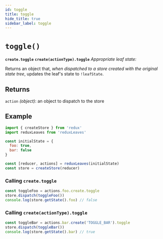 ```yaml
---
id: toggle
title: toggle
hide_title: true
sidebar_label: toggle
---
```


# `toggle()`
**`create.toggle`**
**`create(actionType).toggle`**
*Appropriate leaf state:*

Returns an object that, *when dispatched to a store created with the original state tree*, updates the leaf's state to `!leafState`.

## Returns
`action` *(object)*: an object to dispatch to the store

## Example
```js
import { createStore } from 'redux'
import reduxLeaves from 'reduxLeaves'

const initialState = {
  foo: true,
  bar: false
}

const [reducer, actions] = reduxLeaves(initialState)
const store = createStore(reducer)
```

### Calling `create.toggle`
```js
const toggleFoo = actions.foo.create.toggle
store.dispatch(toggleFoo())
console.log(store.getState().foo) // false
```

### Calling `create(actionType).toggle`
```js
const toggleBar = actions.bar.create('TOGGLE_BAR').toggle
store.dispatch(toggleBar())
console.log(store.getState().bar) // true
```
